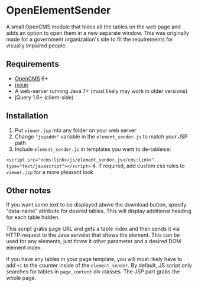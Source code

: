 # OpenElementSender
A small OpenCMS module that hides all the tables on the web page and adds an option to open them in a new separate window. This was originally made for a government organization's site to fit the requirements for visually impaired people.

Requirements
------------

- [OpenCMS](http://www.opencms.org/) 6+
- [jsoup](https://github.com/jhy/jsoup)
- A web-server running Java 7+ (most likely may work  in older versions)
- jQuery 1.6+ (client-side)

Installation
------------

1. Put `viewer.jsp` into any folder on your web server
2. Change `"jspaddr"` variable in the `element_sender.js` to match your JSP path
3. Include `element_sender.js` in templates you want to de-tableise:

 `<script src="<cms:link>/js/element_sender.js</cms:link>" type="text/javascript"></script>`
4. If required, add custom css rules to `viewer.jsp` for a more pleasant look


Other notes
-----------

If you want some text to be displayed above the download button, specify "data-name" attribute for desired tables. This will display additional heading for each table hidden.

This script grabs page URL and gets a table index and then sends it via HTTP-request to the Java servelet that shows the element.
This can be used for any elements, just throw it other parameter and a desired DOM element index.

If you have any tables in your page template, you will most likely have to add `+1` to the counter inside of the `element_sender`. By default, JS script only searches for tables in `page_content` div classes. The JSP part grabs the whole page.
